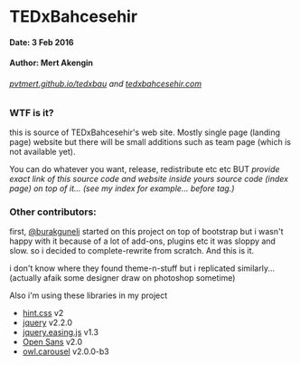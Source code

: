 # TEDxBahcesehir
#### Date: 3 Feb 2016
#### Author: Mert Akengin

###### [pvtmert.github.io/tedxbau](//pvtmert.github.io/tedxbau) and [tedxbahcesehir.com](//tedxbahcesehir.com)

### WTF is it?

this is source of TEDxBahcesehir's web site. Mostly single page (landing page) website but there will be small additions such as team page (which is not available yet).

You can do whatever you want, release, redistribute etc etc BUT *provide exact link of this source code and website inside yours source code (index page) on top of it... (see my index for example... before <html> tag.)*

### Other contributors:

first, [@burakguneli] started on this project on top of bootstrap but i wasn't happy with it because of a lot of add-ons, plugins etc it was sloppy and slow.
so i decided to complete-rewrite from scratch. And this is it.

i don't know where they found theme-n-stuff but i replicated similarly... (actually afaik some designer draw on photoshop sometime)

Also i'm using these libraries in my project

- [hint.css](//github.com/chinchang/hint.css) v2
- [jquery](//jquery.com/) v2.2.0
- [jquery.easing.js](//gsgd.co.uk/sandbox/jquery/easing/) v1.3
- [Open Sans](//www.google.com/fonts/specimen/Open+Sans) v2.0
- [owl.carousel](//smashingboxes.github.io/OwlCarousel2/) v2.0.0-b3

[@burakguneli]: //github.com/burakguneli
